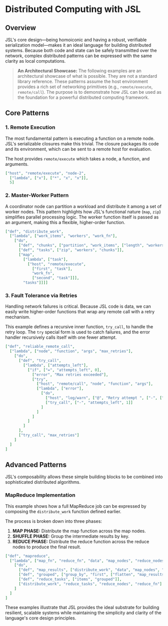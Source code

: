# Distributed Computing with JSL

## Overview

JSL's core design—being homoiconic and having a robust, verifiable serialization model—makes it an ideal language for building distributed systems. Because both code and state can be safely transmitted over the network, complex distributed patterns can be expressed with the same clarity as local computations.

> **An Architectural Showcase:**
> The following examples are an architectural showcase of what is possible. They are not a standard library reference. These patterns assume the host environment provides a rich set of networking primitives (e.g., `remote/execute`, `remote/call`). The purpose is to demonstrate how JSL can be used as the foundation for a powerful distributed computing framework.

## Core Patterns

### 1. Remote Execution

The most fundamental pattern is executing a function on a remote node. JSL's serializable closures make this trivial. The closure packages its code and its environment, which can be sent to a remote host for evaluation.

The host provides `remote/execute` which takes a node, a function, and arguments.
```json
["host", "remote/execute", "node-2", 
  ["lambda", ["x"], ["*", "x", "x"]],
  5]
```

### 2. Master-Worker Pattern

A coordinator node can partition a workload and distribute it among a set of worker nodes. This pattern highlights how JSL's functional nature (`map`, `zip`) simplifies parallel processing logic. The worker function itself is passed as an argument, making this a flexible, higher-order function.

```json
["def", "distribute_work",
  ["lambda", ["work_items", "workers", "work_fn"],
    ["do",
      ["def", "chunks", ["partition", "work_items", ["length", "workers"]]],
      ["def", "tasks", ["zip", "workers", "chunks"]],
      ["map", 
        ["lambda", ["task"],
          ["host", "remote/execute", 
            ["first", "task"],
            "work_fn",
            ["second", "task"]]],
        "tasks"]]]]
```

### 3. Fault Tolerance via Retries

Handling network failures is critical. Because JSL code is data, we can easily write higher-order functions that wrap any remote call with a retry mechanism.

This example defines a recursive inner function, `try_call`, to handle the retry loop. The `try` special form is used to catch failures, and the error handler recursively calls itself with one fewer attempt.
```json
["def", "reliable_remote_call",
  ["lambda", ["node", "function", "args", "max_retries"],
    ["do",
      ["def", "try_call",
        ["lambda", ["attempts_left"],
          ["if", ["=", "attempts_left", 0],
            ["error", "Max retries exceeded"],
            ["try",
              ["host", "remote/call", "node", "function", "args"],
              ["lambda", ["error"],
                ["do",
                  ["host", "log/warn", ["@", "Retry attempt ", ["-", ["+", "max_retries", 1], "attempts_left"], " failed. Retrying..."]],
                  ["try_call", ["-", "attempts_left", 1]]
                ]
              ]
            ]
          ]
        ]
      ],
      ["try_call", "max_retries"]
    ]
  ]
]
```

## Advanced Patterns

JSL's composability allows these simple building blocks to be combined into sophisticated distributed algorithms.

### MapReduce Implementation

This example shows how a full MapReduce job can be expressed by composing the `distribute_work` function defined earlier.

The process is broken down into three phases:
1.  **MAP PHASE:** Distribute the map function across the map nodes.
2.  **SHUFFLE PHASE:** Group the intermediate results by key.
3.  **REDUCE PHASE:** Distribute the reduce function across the reduce nodes to produce the final result.
```json
["def", "mapreduce",
  ["lambda", ["map_fn", "reduce_fn", "data", "map_nodes", "reduce_nodes"],
    ["do",
      ["def", "map_results", ["distribute_work", "data", "map_nodes", "map_fn"]],
      ["def", "grouped", ["group_by", "first", ["flatten", "map_results"]]],
      ["def", "reduce_tasks", ["items", "grouped"]],
      ["distribute_work", "reduce_tasks", "reduce_nodes", "reduce_fn"]
    ]
  ]
]
```

These examples illustrate that JSL provides the ideal substrate for building resilient, scalable systems while maintaining the simplicity and clarity of the language's core design principles.